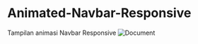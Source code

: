 # Animated-Navbar-Responsive
Tampilan animasi Navbar Responsive
![Document](https://user-images.githubusercontent.com/55887819/75625391-77507500-5bf8-11ea-9f15-ebaabd966666.png)
